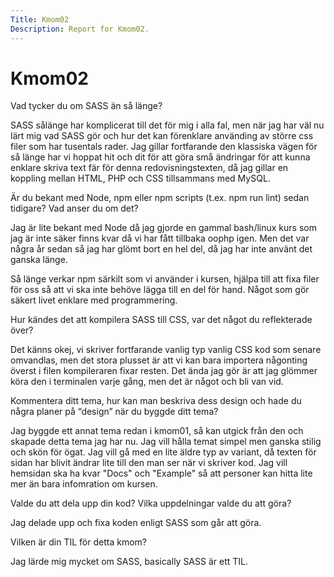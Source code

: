 ```yaml
---
Title: Kmom02
Description: Report for Kmom02.
---
```


Kmom02
==========================

Vad tycker du om SASS än så länge?

SASS sålänge har komplicerat till det för mig i alla fal, men när jag har väl nu lärt mig vad SASS gör och hur det kan förenklare använding av större css filer som har tusentals rader. Jag gillar fortfarande den klassiska vägen för så länge har vi hoppat hit och dit för att göra små ändringar för att kunna enklare skriva text fär för denna redovisningstexten, då jag gillar en koppling mellan HTML, PHP och CSS tillsammans med MySQL.

Är du bekant med Node, npm eller npm scripts (t.ex. npm run lint) sedan tidigare? Vad anser du om det?

Jag är lite bekant med Node då jag gjorde en gammal bash/linux kurs som jag är inte säker finns kvar då vi har fått tillbaka oophp igen. Men det var några år sedan så jag har glömt bort en hel del, då jag har inte använt det ganska länge.

Så länge verkar npm särkilt som vi använder i kursen, hjälpa till att fixa filer för oss så att vi ska inte behöve lägga till en del för hand. Något som gör säkert livet enklare med programmering.

Hur kändes det att kompilera SASS till CSS, var det något du reflekterade över?

Det känns okej, vi skriver fortfarande vanlig typ vanlig CSS kod som senare omvandlas, men det stora plusset är att vi kan bara importera någonting överst i filen kompileraren fixar resten. Det ända jag gör är att jag glömmer köra den i terminalen varje gång, men det är något och bli van vid.

Kommentera ditt tema, hur kan man beskriva dess design och hade du några planer på “design” när du byggde ditt tema?

Jag byggde ett annat tema redan i kmom01, så kan utgick från den och skapade detta tema jag har nu. Jag vill hålla temat simpel men ganska stilig och skön för ögat. Jag vill gå med en lite äldre typ av variant, då texten för sidan har blivit ändrar lite till den man ser när vi skriver kod. Jag vill hemsidan ska ha kvar "Docs" och "Example" så att personer kan hitta lite mer än bara infomration om kursen.

Valde du att dela upp din kod? Vilka uppdelningar valde du att göra?

Jag delade upp och fixa koden enligt SASS som går att göra.

Vilken är din TIL för detta kmom?

Jag lärde mig mycket om SASS, basically SASS är ett TIL. 
